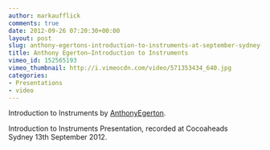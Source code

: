 ```yaml
---
author: markaufflick
comments: true
date: 2012-09-26 07:20:30+00:00
layout: post
slug: anthony-egertons-introduction-to-instruments-at-september-sydney-cocoaheads
title: Anthony Egerton—Introduction to Instruments
vimeo_id: 152565193
vimeo_thumbnail: http://i.vimeocdn.com/video/571353434_640.jpg
categories:
- Presentations
- video
---
```


Introduction to Instruments by [AnthonyEgerton](http://twitter.com/guywithbeard).

Introduction to Instruments Presentation, recorded at Cocoaheads Sydney 13th September 2012.
